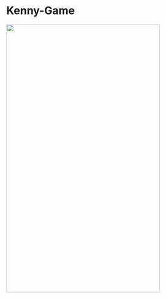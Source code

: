 # Kenny-Game

<img src="https://user-images.githubusercontent.com/76161957/201414292-ef524f84-6298-4ac6-a49f-5b9547cf9b28.png"  width="400" height="700">
